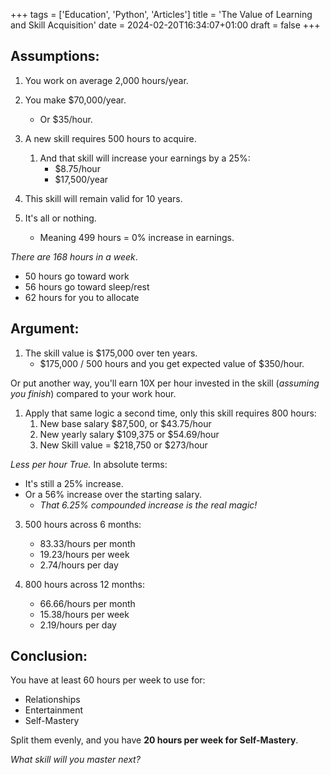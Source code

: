 +++
tags = ['Education', 'Python', 'Articles']
title = 'The Value of Learning and Skill Acquisition'
date = 2024-02-20T16:34:07+01:00
draft = false
+++

## Assumptions:

1. You work on average 2,000 hours/year.
2. You make $70,000/year.

   - Or $35/hour.

3. A new skill requires 500 hours to acquire.

   1. And that skill will increase your earnings by a 25%:
      - $8.75/hour
      - $17,500/year

4. This skill will remain valid for 10 years.
5. It's all or nothing.
   - Meaning 499 hours = 0% increase in earnings.

_There are 168 hours in a week_.

- 50 hours go toward work
- 56 hours go toward sleep/rest
- 62 hours for you to allocate

## Argument:

1. The skill value is $175,000 over ten years.
   - $175,000 / 500 hours and you get expected value of $350/hour.

Or put another way, you'll earn 10X per hour invested in the skill (_assuming you finish_) compared to your work hour.

1. Apply that same logic a second time, only this skill requires 800 hours:
   1. New base salary $87,500, or $43.75/hour
   2. New yearly salary $109,375 or $54.69/hour
   3. New Skill value = $218,750 or $273/hour

_Less per hour True._
In absolute terms:

- It's still a 25% increase.
- Or a 56% increase over the starting salary.
  - _That 6.25% compounded increase is the real magic!_

3. 500 hours across 6 months:

   - 83.33/hours per month
   - 19.23/hours per week
   - 2.74/hours per day

4. 800 hours across 12 months:
   - 66.66/hours per month
   - 15.38/hours per week
   - 2.19/hours per day

## Conclusion:

You have at least 60 hours per week to use for:

- Relationships
- Entertainment
- Self-Mastery

Split them evenly, and you have **20 hours per week for Self-Mastery**.

_What skill will you master next?_
